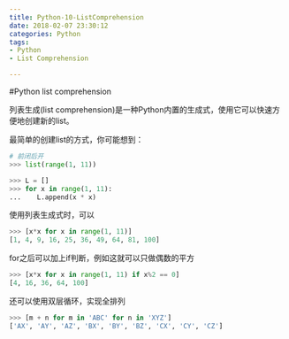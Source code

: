 ```yaml
---
title: Python-10-ListComprehension
date: 2018-02-07 23:30:12
categories: Python
tags:
- Python
- List Comprehension

---
```


#Python list comprehension

列表生成(list comprehension)是一种Python内置的生成式，使用它可以快速方便地创建新的list。

最简单的创建list的方式，你可能想到：

```python
# 前闭后开
>>> list(range(1, 11))

>>> L = []
>>> for x in range(1, 11):
...    L.append(x * x)
```

使用列表生成式时，可以

```python
>>> [x*x for x in range(1, 11)]
[1, 4, 9, 16, 25, 36, 49, 64, 81, 100]
```

for之后可以加上if判断，例如这就可以只做偶数的平方

```python
>>> [x*x for x in range(1, 11) if x%2 == 0]
[4, 16, 36, 64, 100]
```

还可以使用双层循环，实现全排列

```python
>>> [m + n for m in 'ABC' for n in 'XYZ']
['AX', 'AY', 'AZ', 'BX', 'BY', 'BZ', 'CX', 'CY', 'CZ']
```

